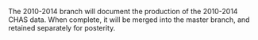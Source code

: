The 2010-2014 branch will document the production of the 2010-2014 CHAS data. When complete, it will be merged into the master branch, 
and retained separately for posterity.
